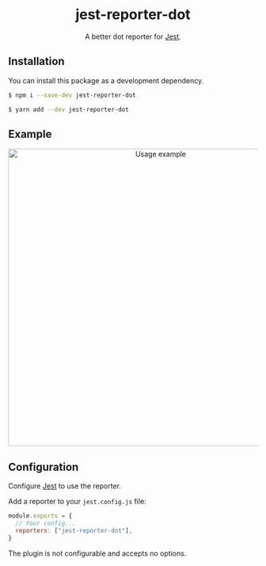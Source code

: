 <h1 align="center">jest-reporter-dot</h1>

<p align="center">
  A better dot reporter for <a href="https://github.com/facebook/jest" target="_blank">Jest</a>.
</p>

## Installation

You can install this package as a development dependency.

```bash
$ npm i --save-dev jest-reporter-dot

$ yarn add --dev jest-reporter-dot
```

## Example

<p align="center">
  <img src="https://user-images.githubusercontent.com/29187880/222933289-a3ab5b17-f476-483d-91b5-e6d4bffa250a.gif" alt="Usage example" width="600px" />
</p>

## Configuration

Configure [Jest](https://facebook.github.io/jest/docs/en/configuration.html) to use the reporter.

Add a reporter to your `jest.config.js` file:

```javascript
module.exports = {
  // Your config...
  reporters: ["jest-reporter-dot"],
}
```

The plugin is not configurable and accepts no options.
